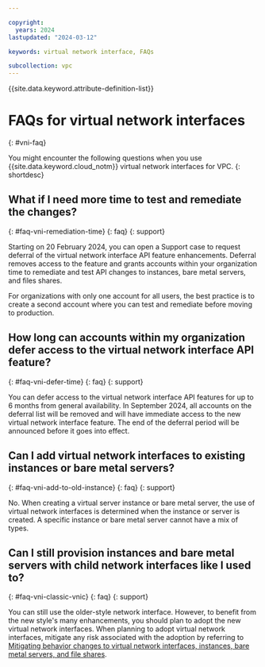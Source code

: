 ```yaml
---

copyright:
  years: 2024
lastupdated: "2024-03-12"

keywords: virtual network interface, FAQs

subcollection: vpc
---
```


{{site.data.keyword.attribute-definition-list}}

# FAQs for virtual network interfaces
{: #vni-faq}

You might encounter the following questions when you use {{site.data.keyword.cloud_notm}} virtual network interfaces for VPC.
{: shortdesc}

## What if I need more time to test and remediate the changes?
{: #faq-vni-remediation-time}
{: faq}
{: support}

Starting on 20 February 2024, you can open a Support case to request deferral of the virtual network interface API feature enhancements. Deferral removes access to the feature and grants accounts within your organization time to remediate and test API changes to instances, bare metal servers, and files shares.

For organizations with only one account for all users, the best practice is to create a second account where you can test and remediate before moving to production.

## How long can accounts within my organization defer access to the virtual network interface API feature?
{: #faq-vni-defer-time}
{: faq}
{: support}

You can defer access to the virtual network interface API features for up to 6 months from general availability. In September 2024, all accounts on the deferral list will be removed and will have immediate access to the new virtual network interface feature. The end of the deferral period will be announced before it goes into effect.

## Can I add virtual network interfaces to existing instances or bare metal servers?
{: #faq-vni-add-to-old-instance}
{: faq}
{: support}

No. When creating a virtual server instance or bare metal server, the use of virtual network interfaces is determined when the instance or server is created. A specific instance or bare metal server cannot have a mix of types.

## Can I still provision instances and bare metal servers with child network interfaces like I used to?
{: #faq-vni-classic-vnic}
{: faq}
{: support}

You can still use the older-style network interface. However, to benefit from the new style's many enhancements, you should plan to adopt the new virtual network interfaces. When planning to adopt virtual network interfaces, mitigate any risk associated with the adoption by referring to [Mitigating behavior changes to virtual network interfaces, instances, bare metal servers, and file shares](/docs/vpc?topic=vpc-vni-api-introduction).
